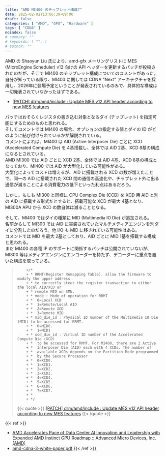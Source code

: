 ```yaml
---
title: "AMD MI400 のチップレット構成?"
date: 2025-02-02T13:06:30+09:00
draft: false
categories: [ "AMD", "GPU", "Hardware" ]
tags: [ "CDNA" ]
noindex: false
# summary: ""
# keywords: [ "", ]
# author: ""
---
```


AMD の Shaoyun Liu 氏により、amd-gfx メーリングリストに MES (MicroEngine Scheduler) v12 向けの API ヘッダーを更新するパッチが投稿されたのだが、そこで MI400 のチップレット構成についてのコメントがあった。  
自分が知っている限り、MI400 に関しては CDNA "Next" アーキテクチャを採用し、2026年に登場予定ということが発表されているのみで、具体的な構成は一切発表されていなかったはずである。  

 * [[PATCH] drm/amd/include : Update MES v12 API header according to new MES features](https://lists.freedesktop.org/archives/amd-gfx/2025-February/119450.html)

パッチはおそらくレジスタの書き込む対象となるダイ (チップレット) を指定可能にするためのものと思われる。  
そしてコメントでは MI400 の場合、オプションの指定する値とダイの ID がどのように結び付けられているかが解説されている。  
コメントによれば、MI400 は AID (Active Interposer Die) ごとに XCD (Accelerated Compute Die) を 4基搭載し、全体では AID 2基、XCD 8基の構成になるとされている。  
AMD MI300 では AID ごとに XCD 2基、全体では AID 4基、XCD 8基の構成となっており、MI400 では AID が大型化している可能性がある。  
大型化によってコストは増えるが、AID に搭載される XCD の数が増えたことで、同一の AID に搭載された XCD 間の通信の高速化や、チップレット外に出る通信が減ることによる消費電力の低下といった利点はあるだろう。  

しかし、もしも MI300 と同様に CPU Complex Die (CCD) を XCD 用 AID と別の AID に搭載する形式だとすると、搭載可能な XCD が最大 4基となり、MI300A APU から XCD の数自体は減ることとなる。  

そして、MI400 ではダイの種類に MID (Multimedia IO Die) が追加される。  
名前からして MI300 では AID に実装されていたマルチメディアエンジンを別ダイに分割したのだろう。他 I/O も MID に移されている可能性はある。  
コメントでは MID を最大 2基としており、AID ごとに MID 1基を搭載する構成と思われる。  
まだ MI400 の各種 IP のサポートに関係するパッチは公開されていないが、MI300 等はメディアエンジンにエンコーダーを持たず、デコーダーに重点を置いた構成を取っている。  

 >         +/*
 >         + * RRMT(Register Remapping Table), allow the firmware to modify the upper address
 >         + * to correctly steer the register transaction to either the local AID/XCD or
 >         + * remote MID on SMN.
 >         + * mode : Mode of operation for RRMT
 >         + *	0=Local XCD
 >         + *	1=Remote/Local AID
 >         + *	2=Remote XCD
 >         + *	3=Remote MID
 >         + * mid_die_id : Physical ID number of the Multimedia IO Die (MID) to be accessed for RRMT.
 >         + *	0=MID0.
 >         + *	1=MID1
 >         + * xcd_die_id :	Virtual ID number of the Accelerated Compute Die (XCD)
 >         + *	to be accessed for RRMT. For MI400, there are 2 Active
 >         + *	Interposer Die (AID) each with 4 XCDs. The number of
 >         + *	available XCDs depends on the Partition Mode programmed
 >         + *	by the Secure Processor
 >         + *	0=XCD0.
 >         + *	1=XCD1.
 >         + *	2=XCD2.
 >         + *	3=XCD3.
 >         + *	4=XCD4.
 >         + *	5=XCD5.
 >         + *	6=XCD6.
 >         + *	7=XCD7.
 >         + *
 >         + */
 >
 > {{< quote >}} [[PATCH] drm/amd/include : Update MES v12 API header according to new MES features](https://lists.freedesktop.org/archives/amd-gfx/2025-February/119450.html) {{< /quote >}}

{{< ref >}}
 * [AMD Accelerates Pace of Data Center AI Innovation and Leadership with Expanded AMD Instinct GPU Roadmap :: Advanced Micro Devices, Inc. (AMD)](https://ir.amd.com/news-events/press-releases/detail/1201/amd-accelerates-pace-of-data-center-ai-innovation-and)
 * [amd-cdna-3-white-paper.pdf](https://www.amd.com/content/dam/amd/en/documents/instinct-tech-docs/white-papers/amd-cdna-3-white-paper.pdf)
{{< /ref >}}
